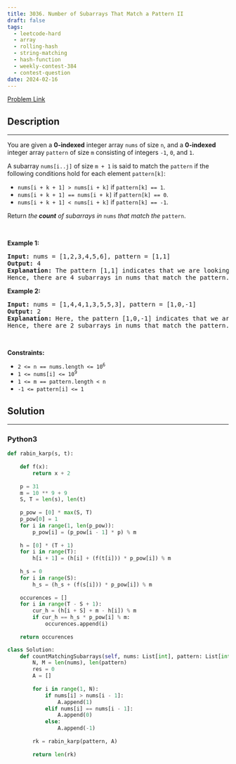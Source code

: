 ```yaml
---
title: 3036. Number of Subarrays That Match a Pattern II
draft: false
tags: 
  - leetcode-hard
  - array
  - rolling-hash
  - string-matching
  - hash-function
  - weekly-contest-384
  - contest-question
date: 2024-02-16
---
```


[Problem Link](https://leetcode.com/problems/number-of-subarrays-that-match-a-pattern-ii/)

## Description

---
<p>You are given a <strong>0-indexed</strong> integer array <code>nums</code> of size <code>n</code>, and a <strong>0-indexed</strong> integer array <code>pattern</code> of size <code>m</code> consisting of integers <code>-1</code>, <code>0</code>, and <code>1</code>.</p>

<p>A <span data-keyword="subarray">subarray</span> <code>nums[i..j]</code> of size <code>m + 1</code> is said to match the <code>pattern</code> if the following conditions hold for each element <code>pattern[k]</code>:</p>

<ul>
	<li><code>nums[i + k + 1] &gt; nums[i + k]</code> if <code>pattern[k] == 1</code>.</li>
	<li><code>nums[i + k + 1] == nums[i + k]</code> if <code>pattern[k] == 0</code>.</li>
	<li><code>nums[i + k + 1] &lt; nums[i + k]</code> if <code>pattern[k] == -1</code>.</li>
</ul>

<p>Return <em>the<strong> count</strong> of subarrays in</em> <code>nums</code> <em>that match the</em> <code>pattern</code>.</p>

<p>&nbsp;</p>
<p><strong class="example">Example 1:</strong></p>

<pre>
<strong>Input:</strong> nums = [1,2,3,4,5,6], pattern = [1,1]
<strong>Output:</strong> 4
<strong>Explanation:</strong> The pattern [1,1] indicates that we are looking for strictly increasing subarrays of size 3. In the array nums, the subarrays [1,2,3], [2,3,4], [3,4,5], and [4,5,6] match this pattern.
Hence, there are 4 subarrays in nums that match the pattern.
</pre>

<p><strong class="example">Example 2:</strong></p>

<pre>
<strong>Input:</strong> nums = [1,4,4,1,3,5,5,3], pattern = [1,0,-1]
<strong>Output:</strong> 2
<strong>Explanation: </strong>Here, the pattern [1,0,-1] indicates that we are looking for a sequence where the first number is smaller than the second, the second is equal to the third, and the third is greater than the fourth. In the array nums, the subarrays [1,4,4,1], and [3,5,5,3] match this pattern.
Hence, there are 2 subarrays in nums that match the pattern.
</pre>

<p>&nbsp;</p>
<p><strong>Constraints:</strong></p>

<ul>
	<li><code>2 &lt;= n == nums.length &lt;= 10<sup>6</sup></code></li>
	<li><code>1 &lt;= nums[i] &lt;= 10<sup>9</sup></code></li>
	<li><code>1 &lt;= m == pattern.length &lt; n</code></li>
	<li><code>-1 &lt;= pattern[i] &lt;= 1</code></li>
</ul>


## Solution

---
### Python3
``` py title='number-of-subarrays-that-match-a-pattern-ii'
def rabin_karp(s, t):
    
    def f(x):
        return x + 2
    
    p = 31
    m = 10 ** 9 + 9
    S, T = len(s), len(t)
    
    p_pow = [0] * max(S, T)
    p_pow[0] = 1
    for i in range(1, len(p_pow)):
        p_pow[i] = (p_pow[i - 1] * p) % m
    
    h = [0] * (T + 1)
    for i in range(T):
        h[i + 1] = (h[i] + (f(t[i])) * p_pow[i]) % m
    
    h_s = 0
    for i in range(S):
        h_s = (h_s + (f(s[i])) * p_pow[i]) % m
    
    occurences = []
    for i in range(T - S + 1):
        cur_h = (h[i + S] + m - h[i]) % m
        if cur_h == h_s * p_pow[i] % m:
            occurences.append(i)
    
    return occurences

class Solution:
    def countMatchingSubarrays(self, nums: List[int], pattern: List[int]) -> int:
        N, M = len(nums), len(pattern)
        res = 0
        A = []
        
        for i in range(1, N):
            if nums[i] > nums[i - 1]:
                A.append(1)
            elif nums[i] == nums[i - 1]:
                A.append(0)
            else:
                A.append(-1)
                
        rk = rabin_karp(pattern, A)
        
        return len(rk)
```

